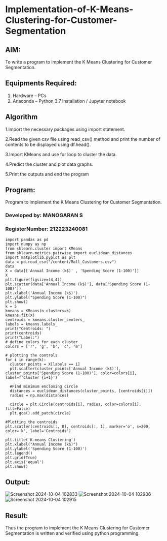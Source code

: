 # Implementation-of-K-Means-Clustering-for-Customer-Segmentation

## AIM:
To write a program to implement the K Means Clustering for Customer Segmentation.

## Equipments Required:
1. Hardware – PCs
2. Anaconda – Python 3.7 Installation / Jupyter notebook

## Algorithm
 1.Import the necessary packages using import statement. 

2.Read the given csv file using read_csv() method and print the number of contents to be displayed using df.head().

 3.Import KMeans and use for loop to cluster the data.

 4.Predict the cluster and plot data graphs.

5.Print the outputs and end the program
## Program:
Program to implement the K Means Clustering for Customer Segmentation.
### Developed by: MANOGARAN S
### RegisterNumber:  212223240081
```
import pandas as pd
import numpy as np
from sklearn.cluster import KMeans
from sklearn.metrics.pairwise import euclidean_distances
import matplotlib.pyplot as plt
data = pd.read_csv("/content/Mall_Customers.csv")
data
X = data[['Annual Income (k$)' , 'Spending Score (1-100)']]
X
plt.figure(figsize=(4,4))
plt.scatter(data['Annual Income (k$)'], data['Spending Score (1-100)'])
plt.xlabel('Annual Income (k$)')
plt.ylabel("Spending Score (1-100)")
plt.show()
k = 5
kmeans = KMeans(n_clusters=k)
kmeans.fit(X)
centroids = kmeans.cluster_centers_
labels = kmeans.labels_
print("Centroids: ")
print(centroids)
print("Label:")
# define colors for each cluster
colors = ['r', 'g', 'b', 'c', 'm']

# plotting the controls
for i in range(k):
  cluster_points = X[labels == i]
  plt.scatter(cluster_points['Annual Income (k$)'], cluster_points['Spending Score (1-100)'], color=colors[i], label=f'Cluster {i+1}')

  #Find minimum enclosing circle
  distances = euclidean_distances(cluster_points, [centroids[i]])
  radius = np.max(distances)

  circle = plt.Circle(centroids[i], radius, color=colors[i], fill=False)
  plt.gca().add_patch(circle)

#Plotting the centroids
plt.scatter(centroids[:, 0], centroids[:, 1], marker='o', s=200, color='k', label='Centroids')

plt.title('K-means Clustering')
plt.xlabel("Annual Income (k$)")
plt.ylabel('Spending Score (1-100)')
plt.legend()
plt.grid(True)
plt.axis('equal') 
plt.show()
```

## Output:
![Screenshot 2024-10-04 102833](https://github.com/user-attachments/assets/9d4ce2be-47d8-4cc4-b378-4318f3eaaf74)
![Screenshot 2024-10-04 102906](https://github.com/user-attachments/assets/adc74e2e-e1ae-41b8-b652-b0bfb2429f8b)
![Screenshot 2024-10-04 102915](https://github.com/user-attachments/assets/77f01c50-753f-49fd-913c-20a19ecd32db)


## Result:
Thus the program to implement the K Means Clustering for Customer Segmentation is written and verified using python programming.
